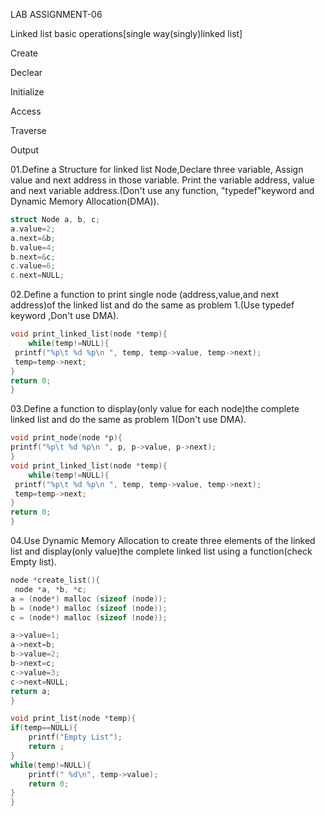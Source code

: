 LAB ASSIGNMENT-06

Linked list basic operations[single way(singly)linked list]

Create

Declear

Initialize

Access

Traverse

Output

01.Define a Structure for linked list Node,Declare three variable, Assign value and next address in those variable. Print the variable address, value and next variable address.(Don't use any function, "typedef"keyword and Dynamic Memory Allocation(DMA)).

```C
struct Node a, b, c;
a.value=2;
a.next=&b;
b.value=4;
b.next=&c;
c.value=6;
c.next=NULL;
```

02.Define a function to print single node (address,value,and next address)of the linked list and do the same as problem 1.(Use typedef keyword ,Don't use DMA).

```C
void print_linked_list(node *temp){
    while(temp!=NULL){
 printf("%p\t %d %p\n ", temp, temp->value, temp->next);
 temp=temp->next;
}
return 0;
}
```

03.Define a function to display(only value for each node)the complete linked list and do the same as problem 1(Don't use DMA).

```C
void print_node(node *p){
printf("%p\t %d %p\n ", p, p->value, p->next);
}
void print_linked_list(node *temp){
    while(temp!=NULL){
 printf("%p\t %d %p\n ", temp, temp->value, temp->next);
 temp=temp->next;
}
return 0;
}
```

04.Use Dynamic Memory Allocation to create three elements of the linked list and display(only value)the complete linked list using a function(check Empty list).

```C
node *create_list(){
 node *a, *b, *c;
a = (node*) malloc (sizeof (node));
b = (node*) malloc (sizeof (node));
c = (node*) malloc (sizeof (node));

a->value=1;
a->next=b;
b->value=2;
b->next=c;
c->value=3;
c->next=NULL;
return a;
}

void print_list(node *temp){
if(temp==NULL){
    printf("Empty List");
    return ;
}
while(temp!=NULL){
    printf(" %d\n", temp->value);
    return 0;
}
}

```
